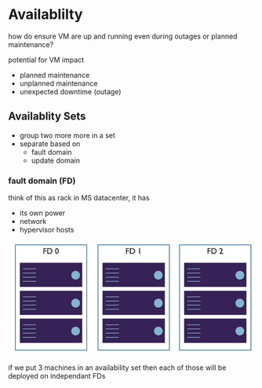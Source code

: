 # Availablilty

how do ensure VM are up and running even during outages or planned maintenance?

potential for VM impact
* planned maintenance
* unplanned maintenance
* unexpected downtime (outage)

## Availablity Sets

* group two more more in a set
* separate based on 
    * fault domain
    * update domain


### fault domain (FD)

think of this as rack in MS datacenter, it has
* its own power
* network
* hypervisor hosts

![image fault domain](./img/fault-domain.png)

if we put 3 machines in an availability set then each of those will be deployed on independant FDs